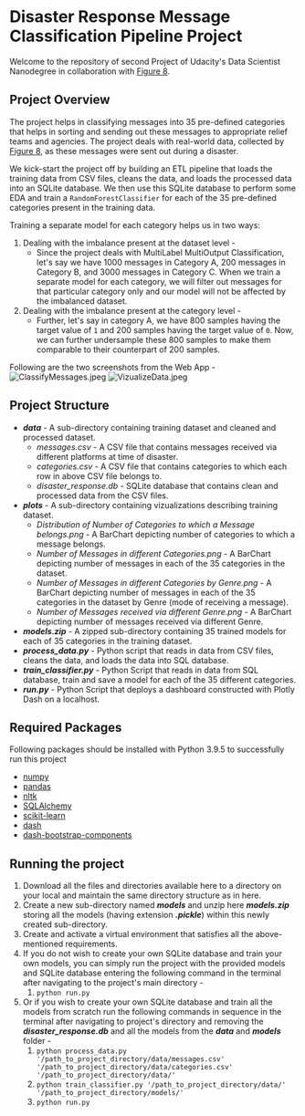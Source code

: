 # Disaster Response Message Classification Pipeline Project
Welcome to the repository of second Project of Udacity's Data Scientist Nanodegree in collaboration with [Figure 8](https://appen.com).

## Project Overview
The project helps in classifying messages into 35 pre-defined categories that helps in sorting and sending out these messages to appropriate relief teams and agencies. The project deals with real-world data, collected by [Figure 8](https://appen.com), as these messages were sent out during a disaster.

We kick-start the project off by building an ETL pipeline that loads the training data from CSV files, cleans the data, and loads the processed data into an SQLite database. We then use this SQLite database to perform some EDA and train a ```RandomForestClassifier``` for each of the 35 pre-defined categories present in the training data.

Training a separate model for each category helps us in two ways:
1. Dealing with the imbalance present at the dataset level -
    - Since the project deals with MultiLabel MultiOutput Classification, let's say we have 1000 messages in Category A, 200 messages in Category B, and 3000 messages in Category C. When we train a separate model for each category, we will filter out messages for that particular category only and our model will not be affected by the imbalanced dataset.
2. Dealing with the imbalance present at the category level -
    - Further, let's say in category A, we have 800 samples having the target value of ```1``` and 200 samples having the target value of ```0```. Now, we can further undersample these 800 samples to make them comparable to their counterpart of 200 samples.

Following are the two screenshots from the Web App - 
![ClassifyMessages.jpeg](https://github.com/vaiibhavgupta/udacity_data_scientist_nanodegree/blob/main/project_disaster_reponse_pipeline/app%20screenshots/Classify%20Messages.jpeg)
![VizualizeData.jpeg](https://github.com/vaiibhavgupta/udacity_data_scientist_nanodegree/blob/main/project_disaster_reponse_pipeline/app%20screenshots/Vizualize%20Data.jpeg)

## Project Structure
- **_data_** - A sub-directory containing training dataset and cleaned and processed dataset.
    - _messages.csv_ - A CSV file that contains messages received via different platforms at time of disaster.
    - _categories.csv_ - A CSV file that contains categories to which each row in above CSV file belongs to.
    - _disaster_response.db_ - SQLite database that contains clean and processed data from the CSV files.
- **_plots_** - A sub-directory containing vizualizations describing training dataset.
    - _Distribution of Number of Categories to which a Message belongs.png_ - A BarChart depicting number of categories to which a message belongs.
    - _Number of Messages in different Categories.png_ - A BarChart depicting number of messages in each of the 35 categories in the dataset.
    - _Number of Messages in different Categories by Genre.png_ - A BarChart depicting number of messages in each of the 35 categories in the dataset by Genre (mode of receiving a message).
    - _Number of Messages received via different Genre.png_ - A BarChart depicting number of messages received via different Genre.
- **_models.zip_** - A zipped sub-directory containing 35 trained models for each of 35 categories in the training dataset.
- **_process_data.py_** - Python script that reads in data from CSV files, cleans the data, and loads the data into SQL database.
- **_train_classifier.py_** - Python Script that reads in data from SQL database, train and save a model for each of the 35 different categories.
- **_run.py_** - Python Script that deploys a dashboard constructed with Plotly Dash on a localhost.

## Required Packages
Following packages should be installed with Python 3.9.5 to successfully run this project
- [numpy](https://pypi.org/project/numpy/)
- [pandas](https://pypi.org/project/pandas/)
- [nltk](https://pypi.org/project/nltk/)
- [SQLAlchemy](https://pypi.org/project/SQLAlchemy/)
- [scikit-learn](https://pypi.org/project/scikit-learn/)
- [dash](https://pypi.org/project/dash/)
- [dash-bootstrap-components](https://pypi.org/project/dash-bootstrap-components/)

## Running the project
1. Download all the files and directories available here to a directory on your local and maintain the same directory structure as in here.
2. Create a new sub-directory named **_models_** and unzip here **_models.zip_** storing all the models (having extension **_.pickle_**) within this newly created sub-directory.
3. Create and activate a virtual environment that satisfies all the above-mentioned requirements.
4. If you do not wish to create your own SQLite database and train your own models, you can simply run the project with the provided models and SQLite database entering the following command in the terminal after navigating to the project's main directory -
    1. ```python run.py```
6. Or if you wish to create your own SQLite database and train all the models from scratch run the following commands in sequence in the terminal after navigating to project's directory and removing the **_disaster_response.db_** and all the models from the **_data_** and **_models_** folder - 
    1. ```python process_data.py '/path_to_project_directory/data/messages.csv' '/path_to_project_directory/data/categories.csv' '/path_to_project_directory/data/'```
    2. ```python train_classifier.py '/path_to_project_directory/data/' '/path_to_project_directory/models/'```
    3. ```python run.py```
